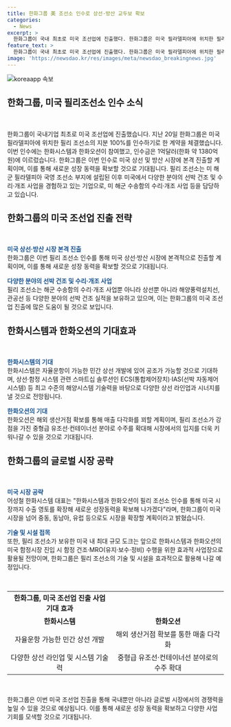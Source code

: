 ```yaml
---
title: 한화그룹 美 조선소 인수로 상선·방산 교두보 확보
categories:
  - News
excerpt: >
  한화그룹이 국내 최초로 미국 조선업에 진출했다. 한화그룹은 미국 필라델피아에 위치한 필리 조선소 지분 100%를 인수했으며, 이를 통해 미 군 함정 시장에 본격적으로 진출하게 됐다. 또한, 한화시스템과 한화오션의 기술력과 협력을 통해 미국 시장에서의 성장동력을 확보하고 글로벌 시장을 선도할 수 있는 사업적 시너지를 창출할 것으로 기대된다.
feature_text: >
  한화그룹이 국내 최초로 미국 조선업에 진출했다. 한화그룹은 미국 필라델피아에 위치한 필리 조선소 지분 100%를 인수했으며, 이를 통해 미 군 함정 시장에 본격적으로 진출하게 됐다. 또한, 한화시스템과 한화오션의 기술력과 협력을 통해 미국 시장에서의 성장동력을 확보하고 글로벌 시장을 선도할 수 있는 사업적 시너지를 창출할 것으로 기대된다.
image: 'https://newsdao.kr/res/images/meta/newsdao_breakingnews.jpg'
---
```


<p><img src="https://newsdao.kr/res/images/meta/newsdao_breakingnews.jpg" alt="koreaapp 속보" /></p>

<h2 data-ke-size="size26">한화그룹, 미국 필리조선소 인수 소식</h2>

<p data-ke-size="size16">&nbsp;</p>

<p>한화그룹이 국내기업 최초로 미국 조선업에 진출했습니다. 지난 20일 한화그룹은 미국 필라델피아에 위치한 필리 조선소의 지분 100%를 인수하기로 한 계약을 체결했습니다. 이번 인수에는 한화시스템과 한화오션이 참여했고, 인수금은 1억달러(한화 약 1380억원)에 이르렀습니다. 한화그룹은 이번 인수로 미국 상선 및 방산 시장에 본격 진출할 계획이며, 이를 통해 새로운 성장 동력을 확보할 것으로 기대됩니다. 필리 조선소는 미 해군 필라델피아 국영 조선소 부지에 설립된 이후 미국에서 다양한 분야의 선박 건조 및 수리·개조 사업을 경험하고 있는 기업으로, 미 해군 수송함의 수리·개조 사업 등을 담당하고 있습니다.</p></p>

<h2 data-ke-size="size26">한화그룹의 미국 조선업 진출 전략</h2>

<p data-ke-size="size16">&nbsp;</p>

<p><b><span style="color: #1a5490;">미국 상선·방산 시장 본격 진출</span></b><br>
한화그룹은 이번 필리 조선소 인수를 통해 미국 상선·방산 시장에 본격적으로 진출할 계획이며, 이를 통해 새로운 성장 동력을 확보할 것으로 기대됩니다.</p>

<p data-ke-size="size16"></p>

<p><b><span style="color: #1a5490;">다양한 분야의 선박 건조 및 수리·개조 사업</span></b><br>
필리 조선소는 해군 수송함의 수리·개조 사업뿐 아니라 상선뿐 아니라 해양풍력설치선, 관공선 등 다양한 분야의 선박 건조 실적을 보유하고 있으며, 이는 한화그룹의 미국 조선업 진출에 많은 도움이 될 것으로 보입니다.</p>

<h2 data-ke-size="size26">한화시스템과 한화오션의 기대효과</h2>

<p data-ke-size="size16">&nbsp;</p>

<p><b><span style="color: #1a5490;">한화시스템의 기대</span></b><br>
한화시스템은 자율운항이 가능한 민간 상선 개발에 있어 공조가 가능할 것으로 기대하며, 상선·함정 시스템 관련 스마트십 솔루션인 ECS(통합제어장치)·IAS(선박 자동제어 시스템) 등 최고 수준의 해양시스템 기술력을 바탕으로 다양한 상선 라인업과 시너지를 낼 것으로 전망됩니다.</p>

<p data-ke-size="size16"></p>

<p><b><span style="color: #1a5490;">한화오션의 기대</span></b><br>
한화오션은 해외 생산거점 확보를 통해 매출 다각화를 꾀할 계획이며, 필리 조선소가 강점을 가진 중형급 유조선·컨테이너선 분야로 수주를 확대해 시장에서의 입지를 더욱 키워나갈 수 있을 것으로 기대됩니다.</p>

<h2 data-ke-size="size26">한화그룹의 글로벌 시장 공략</h2>

<p data-ke-size="size16">&nbsp;</p>

<p><b><span style="color: #1a5490;">미국 시장 공략</span></b><br>
어성철 한화시스템 대표는 "한화시스템과 한화오션이 필리 조선소 인수를 통해 미국 시장까지 수출 영토를 확장해 새로운 성장동력을 확보해 나가겠다"라며, 한화그룹이 미국 시장을 넘어 중동, 동남아, 유럽 등으로도 시장을 확장할 계획이라고 밝혔습니다.</p>

<p data-ke-size="size16"></p>

<p><b><span style="color: #1a5490;">기술 및 시설 접목</span></b><br>
또한, 필리 조선소가 보유한 미국 내 최대 규모 도크는 앞으로 한화시스템과 한화오션의 미국 함정시장 진입 시 함정 건조·MRO(유지·보수·정비) 수행을 위한 효과적 사업장으로 활용될 전망이며, 한화그룹은 필리 조선소의 기술 및 시설을 효과적으로 활용해 나갈 예정입니다.</p>

<p data-ke-size="size16">&nbsp;</p>

<table>
<tbody>
<tr>
<td style="text-align: center; height: 17px;"><b>한화그룹, 미국 조선업 진출 사업 기대 효과</b></td>
</tr>
<tr>
<td style="text-align: center; height: 17px;"><b>한화시스템</b></td>
<td style="text-align: center; height: 17px;"><b>한화오션</b></td>
</tr>
<tr>
<td style="text-align: center; height: 17px;">자율운항 가능한 민간 상선 개발</td>
<td style="text-align: center; height: 17px;">해외 생산거점 확보를 통한 매출 다각화</td>
</tr>
<tr>
<td style="text-align: center; height: 17px;">다양한 상선 라인업 및 시스템 기술력</td>
<td style="text-align: center; height: 17px;">중형급 유조선·컨테이너선 분야로의 수주 확대</td>
</tr>
</tbody>
</table>

<p data-ke-size="size16">&nbsp;</p>

<p>한화그룹은 이번 미국 조선업 진출을 통해 국내뿐만 아니라 글로벌 시장에서의 경쟁력을 높일 수 있을 것으로 예상됩니다. 이를 통해 새로운 성장 동력을 확보하고 다양한 사업 기회를 모색할 것으로 기대됩니다.</p>

